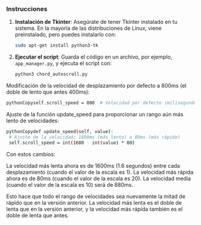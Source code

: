 ### Instrucciones

1. **Instalación de Tkinter**: Asegúrate de tener Tkinter instalado en tu sistema. En la mayoría de las distribuciones de Linux, viene preinstalado, pero puedes instalarlo con:
   ```sh
   sudo apt-get install python3-tk
   ```

2. **Ejecutar el script**: Guarda el código en un archivo, por ejemplo, `app_manager.py`, y ejecuta el script con:
   ```sh
   python3 chord_autoscroll.py
   ```

Modificación de la velocidad de desplazamiento por defecto a 800ms (el doble de lento que antes 400ms):
   ```sh
pythonCopyself.scroll_speed = 800  # Velocidad por defecto (milisegundos)
   ```
   
Ajuste de la función update_speed para proporcionar un rango aún más lento de velocidades:
   ```sh
pythonCopydef update_speed(self, value):
    # Ajuste de la velocidad: 1600ms (más lento) a 80ms (más rápido)
    self.scroll_speed = int(1680 - int(value) * 80)
   ```

Con estos cambios:

La velocidad más lenta ahora es de 1600ms (1.6 segundos) entre cada desplazamiento (cuando el valor de la escala es 1).
La velocidad más rápida ahora es de 80ms (cuando el valor de la escala es 20).
La velocidad media (cuando el valor de la escala es 10) será de 880ms.

Esto hace que todo el rango de velocidades sea nuevamente la mitad de rápido que en la versión anterior. La velocidad más lenta es el doble de lenta que en la versión anterior, y la velocidad más rápida también es el doble de lenta que antes.



